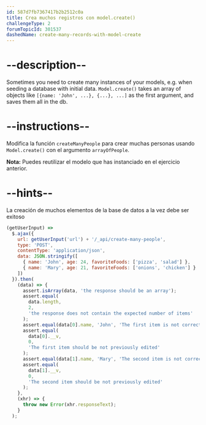 ```yaml
---
id: 587d7fb7367417b2b2512c0a
title: Crea muchos registros con model.create()
challengeType: 2
forumTopicId: 301537
dashedName: create-many-records-with-model-create
---
```


# --description--

Sometimes you need to create many instances of your models, e.g. when seeding a database with initial data. `Model.create()` takes an array of objects like `[{name: 'John', ...}, {...}, ...]` as the first argument, and saves them all in the db.

# --instructions--

Modifica la función `createManyPeople` para crear muchas personas usando `Model.create()` con el argumento `arrayOfPeople`.

**Nota:** Puedes reutilizar el modelo que has instanciado en el ejercicio anterior.

# --hints--

La creación de muchos elementos de la base de datos a la vez debe ser exitoso

```js
(getUserInput) =>
  $.ajax({
    url: getUserInput('url') + '/_api/create-many-people',
    type: 'POST',
    contentType: 'application/json',
    data: JSON.stringify([
      { name: 'John', age: 24, favoriteFoods: ['pizza', 'salad'] },
      { name: 'Mary', age: 21, favoriteFoods: ['onions', 'chicken'] }
    ])
  }).then(
    (data) => {
      assert.isArray(data, 'the response should be an array');
      assert.equal(
        data.length,
        2,
        'the response does not contain the expected number of items'
      );
      assert.equal(data[0].name, 'John', 'The first item is not correct');
      assert.equal(
        data[0].__v,
        0,
        'The first item should be not previously edited'
      );
      assert.equal(data[1].name, 'Mary', 'The second item is not correct');
      assert.equal(
        data[1].__v,
        0,
        'The second item should be not previously edited'
      );
    },
    (xhr) => {
      throw new Error(xhr.responseText);
    }
  );
```

